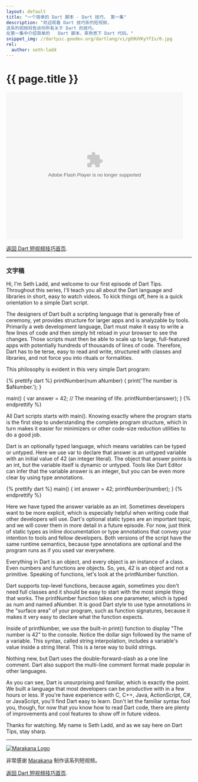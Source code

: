 ```yaml
---
layout: default
title: "一个简单的 Dart 脚本 - Dart 技巧， 第一集"
description: "欢迎观看 Dart 技巧系列短视频，
该系列视频将告诉你所有关于 Dart 的技巧。
在第一集中介绍简单的   Dart 脚本，来熟悉下 Dart 代码。"
snippet_img: //dartpic.goodev.org/dartlang/vi/g09UVKyYfIs/0.jpg
rel:
  author: seth-ladd
---
```


# {{ page.title }}

<!-- 
<iframe class="dart-tips-video" src="//www.youtube.com/embed/g09UVKyYfIs" 
frameborder="0" allowfullscreen></iframe>
-->
<embed class="dart-tips-video" src="http://player.youku.com/player.php/sid/XNjQwODE0NzU2/v.swf" allowFullScreen="true" quality="high" width="480" height="400" align="middle" allowScriptAccess="always" type="application/x-shockwave-flash" />

[返回 Dart 短视频技巧首页](/dart-tips/).

<hr>

### 文字稿

Hi, I'm Seth Ladd, and welcome to our first episode of Dart Tips. Throughout this series, I'll teach you all about the Dart language and libraries in short, easy to watch videos. To kick things off, here is a quick orientation to a simple Dart script.

The designers of Dart built a scripting language that is generally free of ceremony, yet provides structure for larger apps and is analyzable by tools. Primarily a web development language, Dart must make it easy to write a few lines of code and then simply hit reload in your browser to see the changes. Those scripts must then be able to scale up to large, full-featured apps with potentially hundreds of thousands of lines of code. Therefore, Dart has to be terse, easy to read and write, structured with classes and libraries, and not force you into rituals or formalities.

This philosophy is evident in this very simple Dart program:

{% prettify dart %}
printNumber(num aNumber) {
  print('The number is $aNumber.');
}

main() {
  var answer = 42;          // The meaning of life.
  printNumber(answer);
}
{% endprettify %}

All Dart scripts starts with main(). Knowing exactly where the program starts is the first step to understanding the complete program structure, which in turn makes it easier for minimizers or other code-size reduction utilities to do a good job.

Dart is an optionally typed language, which means variables can be typed or untyped. Here we use var to declare that answer is an untyped variable with an initial value of 42 (an integer literal). The object that answer points is an int, but the variable itself is dynamic or untyped. Tools like Dart Editor can infer that the variable answer is an integer, but you can be even more clear by using type annotations.


{% prettify dart %}
main() {
  int answer = 42;
  printNumber(number);
}
{% endprettify %}

Here we have typed the answer variable as an int. Sometimes developers want to be more explicit, which is especially helpful when writing code that other developers will use. Dart's optional static types are an important topic, and we will cover them in more detail in a future episode. For now, just think of static types as inline documentation or type annotations that convey your intention to tools and fellow developers. Both versions of the script have the same runtime semantics, because type annotations are optional and the program runs as if you used var everywhere.

Everything in Dart is an object, and every object is an instance of a class. Even numbers and functions are objects.  So, yes, 42 is an object and not a primitive. Speaking of functions, let's look at the printNumber function.

Dart supports top-level functions, because again, sometimes you don't need full classes and it should be easy to start with the most simple thing that works. The printNumber function takes one parameter, which is typed as num and named aNumber. It is good Dart style to use type annotations in the "surface area" of your program, such as function signatures, because it makes it very easy to declare what the function expects.

Inside of printNumber, we use the built-in print() function to display "The number is 42" to the console. Notice the dollar sign followed by the name of a variable. This syntax, called string interpolation, includes a variable's value inside a string literal. This is a terse way to build strings.

Nothing new, but Dart uses the double-forward-slash as a one line comment. Dart also support the multi-line comment format made popular in other languages.

As you can see, Dart is unsurprising and familiar, which is exactly the point. We built a language that most developers can be productive with in a few hours or less. If you're have experience with C, C++, Java, ActionScript, C#, or JavaScript, you'll find Dart easy to learn. Don't let the familiar syntax fool you, though, for now that you know how to read Dart code, there are plenty of improvements and cool features to show off in future videos.

Thanks for watching. My name is Seth Ladd, and as we say here on Dart Tips, stay sharp.

<hr>

<a href="http://marakana.com"><img src="imgs/marakana-logo.png" alt="Marakana Logo"></a>

非常感谢 [Marakana](http://www.marakana.com) 制作该系列短视频。


[返回 Dart 短视频技巧首页](/dart-tips/).
